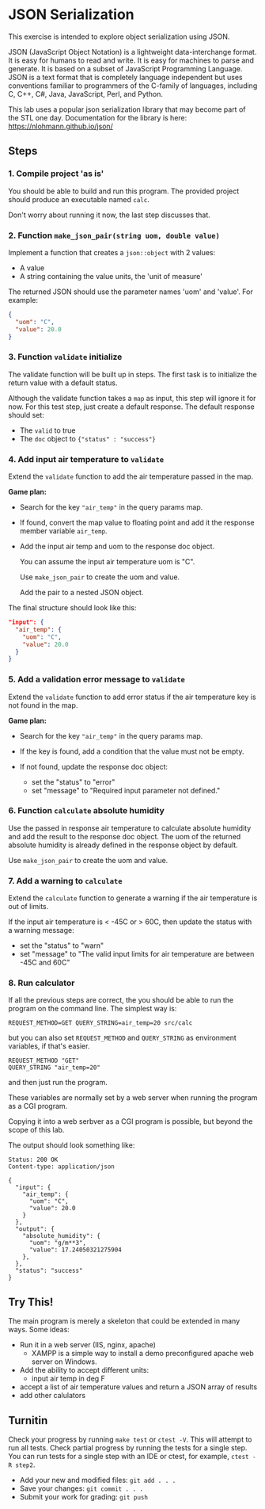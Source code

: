 # JSON Serialization
This exercise is intended to explore object serialization
using JSON.

JSON (JavaScript Object Notation) is a lightweight data-interchange format.
It is easy for humans to read and write.
It is easy for machines to parse and generate.
It is based on a subset of JavaScript Programming Language.
JSON is a text format that is completely language independent 
but uses conventions familiar to programmers of the C-family of languages,
including C, C++, C#, Java, JavaScript, Perl, and Python. 

This lab uses a popular json serialization library
that may become part of the STL one day.
Documentation for the library is here:
https://nlohmann.github.io/json/


## Steps

### 1. Compile project 'as is'
You should be able to build and run this program.
The provided project should produce an executable named `calc`.

Don't worry about running it now, the last step discusses that.

### 2. Function `make_json_pair(string uom, double value)`
Implement a function that creates a `json::object`
with 2 values:
- A value
- A string containing the value units, the 'unit of measure'

The returned JSON should use the parameter names
'uom' and 'value'.
For example:

```json
{
  "uom": "C",
  "value": 20.0
}
```

### 3. Function `validate` initialize
The validate function will be built up in steps.
The first task is to initialize the return value
with a default status.

Although the validate function takes a `map` as input,
this step will ignore it for now.
For this test step, just create a default response.
The default response should set:
- The `valid` to true
- The `doc` object to `{"status" : "success"}`

### 4. Add input air temperature to `validate`
Extend the `validate` function to add the air temperature
passed in the map.

**Game plan:**
- Search for the key `"air_temp"` in the query params map.
- If found, convert the map value to floating point and
  add it the response member variable `air_temp`.
- Add the input air temp and uom to the response doc object.

  You can assume the input air temperature uom is "C".

  Use `make_json_pair` to create the uom and value.

  Add the pair to a nested JSON object.

The final structure should look like this:

```json
"input": {
  "air_temp": {
    "uom": "C",
    "value": 20.0
  }
}
  ```

### 5. Add a validation error message to `validate`
Extend the `validate` function to add error
status if the air temperature key is not found in the map.

**Game plan:**
- Search for the key `"air_temp"` in the query params map.
- If the key is found, add a condition that the value
  must not be empty.
- If not found, update the response doc object:

  - set the "status" to "error"
  - set "message" to "Required input parameter not defined."

### 6. Function `calculate` absolute humidity
Use the passed in response air temperature to calculate 
absolute humidity and add the result to the response doc object.
The uom of the returned absolute humidity is
already defined in the response object by default.

Use `make_json_pair` to create the uom and value.

### 7. Add a warning to `calculate`
Extend the `calculate` function to generate a warning
if the air temperature is out of limits.

If the input air temperature is < -45C or > 60C,
then update the status with a warning message:

- set the "status" to "warn"
- set "message" to 
  "The valid input limits for air temperature are between -45C and 60C"

### 8. Run calculator
If all the previous steps are correct,
the you should be able to run the program on the command line.
The simplest way is:

```
REQUEST_METHOD=GET QUERY_STRING=air_temp=20 src/calc
```

but you can also set `REQUEST_METHOD` and `QUERY_STRING` as
environment variables, if that's easier.

```
REQUEST_METHOD "GET"
QUERY_STRING "air_temp=20"
```

and then just run the program.

These variables are normally set by a web server when running 
the program as a CGI program.

Copying it into a web serbver as a CGI program is possible,
but beyond the scope of this lab.

The output should look something like:

```
Status: 200 OK
Content-type: application/json

{
  "input": {
    "air_temp": {
      "uom": "C",
      "value": 20.0
    }
  },
  "output": {
    "absolute_humidity": {
      "uom": "g/m**3",
      "value": 17.24050321275904
    },
  },
  "status": "success"
}
```

## Try This!
The main program is merely a skeleton that could be extended in many ways.
Some ideas:
- Run it in a web server (IIS, nginx, apache)
  - XAMPP is a simple way to install a demo preconfigured
    apache web server on Windows.
- Add the ability to accept different units:
  - input air temp in deg F
- accept a list of air temperature values and return
  a JSON array of results
- add other calulators

## Turnitin
Check your progress by running `make test` or `ctest -V`.
This will attempt to run all tests.
Check partial progress by running the tests for a single step.
You can run tests for a single step with an IDE or ctest,
for example, `ctest -R step2`.

- Add your new and modified files: `git add . . . `
- Save your changes: `git commit . . . `
- Submit your work for grading: `git push`


